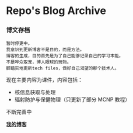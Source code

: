 # Repo's Blog Archive

### 博文存档

```warning
暂时停更中。
我意识到更新博客不是目的，而是方法。
博客的生成，目的首先是为了自己能够记录自己的学习本能。
不是哗众取宠，博人眼球的玩物。
脚踏实地更新tech files，做好自己渴望的那个技术人。
```



现在主要内容为课件，内容包括：

+ 核信息获取与处理
+ 辐射防护与保健物理（只更新了部分 MCNP 教程）



不断完善中

[**我的博客**](https://repo-kristx.github.io/)

